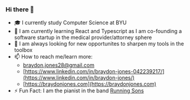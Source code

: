 ### Hi there 👋
- 🎓 I currently study Computer Science at BYU
- 🌱 I am currently learning React and Typescript as I am co-founding a software startup in the medical provider/attorney sphere
- 👯 I am always looking for new opportunites to sharpen my tools in the toolbox
- 📫 How to reach me/learn more:
  - [braydon.jones28@gmail.com](braydon.jones28@gmail.com)
  - [https://www.linkedin.com/in/braydon-jones-042239217/](https://www.linkedin.com/in/braydon-jones/)
  - [https://braydonjones.com](https://braydonjones.com)
- ⚡ Fun Fact: I am the pianist in the band [Running Sons](https://runningsons.com)
<!--
**bradofrado/bradofrado** is a ✨ _special_ ✨ repository because its `README.md` (this file) appears on your GitHub profile.

Here are some ideas to get you started:

- 🔭 I’m currently working on ...
- 🌱 I’m currently learning ...
- 👯 I’m looking to collaborate on ...
- 🤔 I’m looking for help with ...
- 💬 Ask me about ...
- 📫 How to reach me: ...
- 😄 Pronouns: ...
- ⚡ Fun fact: ...
-->
